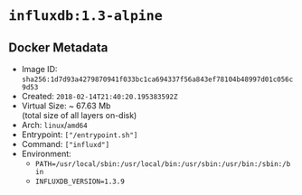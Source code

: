 # `influxdb:1.3-alpine`

## Docker Metadata

- Image ID: `sha256:1d7d93a4279870941f033bc1ca694337f56a843ef78104b48997d01c056c9d53`
- Created: `2018-02-14T21:40:20.195383592Z`
- Virtual Size: ~ 67.63 Mb  
  (total size of all layers on-disk)
- Arch: `linux`/`amd64`
- Entrypoint: `["/entrypoint.sh"]`
- Command: `["influxd"]`
- Environment:
  - `PATH=/usr/local/sbin:/usr/local/bin:/usr/sbin:/usr/bin:/sbin:/bin`
  - `INFLUXDB_VERSION=1.3.9`
